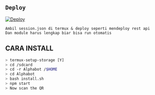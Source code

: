## `Deploy`
[![Deploy](https://www.herokucdn.com/deploy/button.svg)](https://heroku.com/deploy?template=https://github.com/andiprasetyodwiputra/BOTZ16/)

```
Ambil session.json di termux & deploy seperti mendeploy rest api
Dan module harus lengkap biar bisa run otomatis

```

## CARA INSTALL

```bash
> termux-setup-storage [Y]
> cd /sdcard
> cd -r Alphabot /$HOME
> cd Alphabot
> bash install.sh 
> npm start
> Now scan the QR
```
